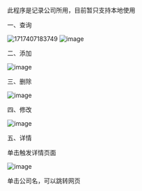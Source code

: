 此程序是记录公司所用，目前暂只支持本地使用

一、查询

![1717407183749](https://github.com/youyu114/company-record/assets/85450462/b233402c-1793-479e-aaaa-52a8780cae4e)
![image](https://github.com/youyu114/company-record/assets/85450462/e00fdef7-ede9-4bc3-9656-0ae229edafcc)

二、添加

![image](https://github.com/youyu114/company-record/assets/85450462/9531dd9f-aabb-4e98-9171-6abbb6d9d4f8)

三、删除

![image](https://github.com/youyu114/company-record/assets/85450462/415742e4-c9cc-49ff-9b4c-cdfd049027a7)

四、修改

![image](https://github.com/youyu114/company-record/assets/85450462/f9f4ff7a-709f-4302-893c-446144a1efac)

五、详情

单击触发详情页面

![image](https://github.com/youyu114/company-record/assets/85450462/11e9f991-7e6a-4983-8884-de93ea7c8050)

单击公司名，可以跳转网页
